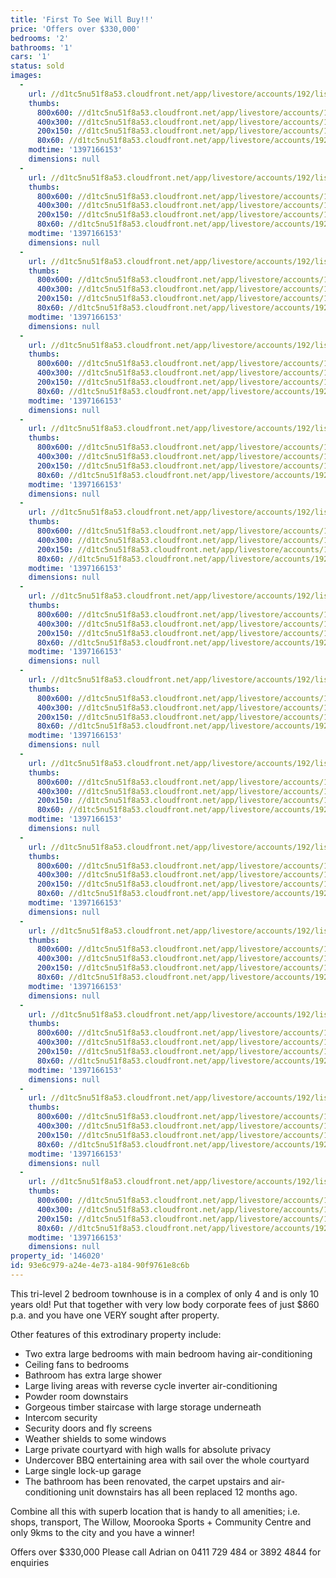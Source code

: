 ```yaml
---
title: 'First To See Will Buy!!'
price: 'Offers over $330,000'
bedrooms: '2'
bathrooms: '1'
cars: '1'
status: sold
images:
  -
    url: //d1tc5nu51f8a53.cloudfront.net/app/livestore/accounts/192/listings/98115/images/104267586-1_3801937979_20140411033508.jpg
    thumbs:
      800x600: //d1tc5nu51f8a53.cloudfront.net/app/livestore/accounts/192/listings/98115/images/104267586-1_3801937979_20140411033508_800x600.jpg
      400x300: //d1tc5nu51f8a53.cloudfront.net/app/livestore/accounts/192/listings/98115/images/104267586-1_3801937979_20140411033508_400x300.jpg
      200x150: //d1tc5nu51f8a53.cloudfront.net/app/livestore/accounts/192/listings/98115/images/104267586-1_3801937979_20140411033508_200x150.jpg
      80x60: //d1tc5nu51f8a53.cloudfront.net/app/livestore/accounts/192/listings/98115/images/104267586-1_3801937979_20140411033508_80x60.jpg
    modtime: '1397166153'
    dimensions: null
  -
    url: //d1tc5nu51f8a53.cloudfront.net/app/livestore/accounts/192/listings/98115/images/104267586-2_9799024598_20140411033516.jpg
    thumbs:
      800x600: //d1tc5nu51f8a53.cloudfront.net/app/livestore/accounts/192/listings/98115/images/104267586-2_9799024598_20140411033516_800x600.jpg
      400x300: //d1tc5nu51f8a53.cloudfront.net/app/livestore/accounts/192/listings/98115/images/104267586-2_9799024598_20140411033516_400x300.jpg
      200x150: //d1tc5nu51f8a53.cloudfront.net/app/livestore/accounts/192/listings/98115/images/104267586-2_9799024598_20140411033516_200x150.jpg
      80x60: //d1tc5nu51f8a53.cloudfront.net/app/livestore/accounts/192/listings/98115/images/104267586-2_9799024598_20140411033516_80x60.jpg
    modtime: '1397166153'
    dimensions: null
  -
    url: //d1tc5nu51f8a53.cloudfront.net/app/livestore/accounts/192/listings/98115/images/104267586-3_7390293437_20140411033514.jpg
    thumbs:
      800x600: //d1tc5nu51f8a53.cloudfront.net/app/livestore/accounts/192/listings/98115/images/104267586-3_7390293437_20140411033514_800x600.jpg
      400x300: //d1tc5nu51f8a53.cloudfront.net/app/livestore/accounts/192/listings/98115/images/104267586-3_7390293437_20140411033514_400x300.jpg
      200x150: //d1tc5nu51f8a53.cloudfront.net/app/livestore/accounts/192/listings/98115/images/104267586-3_7390293437_20140411033514_200x150.jpg
      80x60: //d1tc5nu51f8a53.cloudfront.net/app/livestore/accounts/192/listings/98115/images/104267586-3_7390293437_20140411033514_80x60.jpg
    modtime: '1397166153'
    dimensions: null
  -
    url: //d1tc5nu51f8a53.cloudfront.net/app/livestore/accounts/192/listings/98115/images/104267586-5_3615659075_20140411033516.jpg
    thumbs:
      800x600: //d1tc5nu51f8a53.cloudfront.net/app/livestore/accounts/192/listings/98115/images/104267586-5_3615659075_20140411033516_800x600.jpg
      400x300: //d1tc5nu51f8a53.cloudfront.net/app/livestore/accounts/192/listings/98115/images/104267586-5_3615659075_20140411033516_400x300.jpg
      200x150: //d1tc5nu51f8a53.cloudfront.net/app/livestore/accounts/192/listings/98115/images/104267586-5_3615659075_20140411033516_200x150.jpg
      80x60: //d1tc5nu51f8a53.cloudfront.net/app/livestore/accounts/192/listings/98115/images/104267586-5_3615659075_20140411033516_80x60.jpg
    modtime: '1397166153'
    dimensions: null
  -
    url: //d1tc5nu51f8a53.cloudfront.net/app/livestore/accounts/192/listings/98115/images/104267586-6_4067784669_20140411033514.jpg
    thumbs:
      800x600: //d1tc5nu51f8a53.cloudfront.net/app/livestore/accounts/192/listings/98115/images/104267586-6_4067784669_20140411033514_800x600.jpg
      400x300: //d1tc5nu51f8a53.cloudfront.net/app/livestore/accounts/192/listings/98115/images/104267586-6_4067784669_20140411033514_400x300.jpg
      200x150: //d1tc5nu51f8a53.cloudfront.net/app/livestore/accounts/192/listings/98115/images/104267586-6_4067784669_20140411033514_200x150.jpg
      80x60: //d1tc5nu51f8a53.cloudfront.net/app/livestore/accounts/192/listings/98115/images/104267586-6_4067784669_20140411033514_80x60.jpg
    modtime: '1397166153'
    dimensions: null
  -
    url: //d1tc5nu51f8a53.cloudfront.net/app/livestore/accounts/192/listings/98115/images/104267586-9_3622349212_20140411033514.jpg
    thumbs:
      800x600: //d1tc5nu51f8a53.cloudfront.net/app/livestore/accounts/192/listings/98115/images/104267586-9_3622349212_20140411033514_800x600.jpg
      400x300: //d1tc5nu51f8a53.cloudfront.net/app/livestore/accounts/192/listings/98115/images/104267586-9_3622349212_20140411033514_400x300.jpg
      200x150: //d1tc5nu51f8a53.cloudfront.net/app/livestore/accounts/192/listings/98115/images/104267586-9_3622349212_20140411033514_200x150.jpg
      80x60: //d1tc5nu51f8a53.cloudfront.net/app/livestore/accounts/192/listings/98115/images/104267586-9_3622349212_20140411033514_80x60.jpg
    modtime: '1397166153'
    dimensions: null
  -
    url: //d1tc5nu51f8a53.cloudfront.net/app/livestore/accounts/192/listings/98115/images/104267586-10_94534819_20140411033519.jpg
    thumbs:
      800x600: //d1tc5nu51f8a53.cloudfront.net/app/livestore/accounts/192/listings/98115/images/104267586-10_94534819_20140411033519_800x600.jpg
      400x300: //d1tc5nu51f8a53.cloudfront.net/app/livestore/accounts/192/listings/98115/images/104267586-10_94534819_20140411033519_400x300.jpg
      200x150: //d1tc5nu51f8a53.cloudfront.net/app/livestore/accounts/192/listings/98115/images/104267586-10_94534819_20140411033519_200x150.jpg
      80x60: //d1tc5nu51f8a53.cloudfront.net/app/livestore/accounts/192/listings/98115/images/104267586-10_94534819_20140411033519_80x60.jpg
    modtime: '1397166153'
    dimensions: null
  -
    url: //d1tc5nu51f8a53.cloudfront.net/app/livestore/accounts/192/listings/98115/images/104267586-11_3524780725_20140411033520.jpg
    thumbs:
      800x600: //d1tc5nu51f8a53.cloudfront.net/app/livestore/accounts/192/listings/98115/images/104267586-11_3524780725_20140411033520_800x600.jpg
      400x300: //d1tc5nu51f8a53.cloudfront.net/app/livestore/accounts/192/listings/98115/images/104267586-11_3524780725_20140411033520_400x300.jpg
      200x150: //d1tc5nu51f8a53.cloudfront.net/app/livestore/accounts/192/listings/98115/images/104267586-11_3524780725_20140411033520_200x150.jpg
      80x60: //d1tc5nu51f8a53.cloudfront.net/app/livestore/accounts/192/listings/98115/images/104267586-11_3524780725_20140411033520_80x60.jpg
    modtime: '1397166153'
    dimensions: null
  -
    url: //d1tc5nu51f8a53.cloudfront.net/app/livestore/accounts/192/listings/98115/images/104267586-12_8883802109_20140411033519.jpg
    thumbs:
      800x600: //d1tc5nu51f8a53.cloudfront.net/app/livestore/accounts/192/listings/98115/images/104267586-12_8883802109_20140411033519_800x600.jpg
      400x300: //d1tc5nu51f8a53.cloudfront.net/app/livestore/accounts/192/listings/98115/images/104267586-12_8883802109_20140411033519_400x300.jpg
      200x150: //d1tc5nu51f8a53.cloudfront.net/app/livestore/accounts/192/listings/98115/images/104267586-12_8883802109_20140411033519_200x150.jpg
      80x60: //d1tc5nu51f8a53.cloudfront.net/app/livestore/accounts/192/listings/98115/images/104267586-12_8883802109_20140411033519_80x60.jpg
    modtime: '1397166153'
    dimensions: null
  -
    url: //d1tc5nu51f8a53.cloudfront.net/app/livestore/accounts/192/listings/98115/images/104267586-13_1501128687_20140411033519.jpg
    thumbs:
      800x600: //d1tc5nu51f8a53.cloudfront.net/app/livestore/accounts/192/listings/98115/images/104267586-13_1501128687_20140411033519_800x600.jpg
      400x300: //d1tc5nu51f8a53.cloudfront.net/app/livestore/accounts/192/listings/98115/images/104267586-13_1501128687_20140411033519_400x300.jpg
      200x150: //d1tc5nu51f8a53.cloudfront.net/app/livestore/accounts/192/listings/98115/images/104267586-13_1501128687_20140411033519_200x150.jpg
      80x60: //d1tc5nu51f8a53.cloudfront.net/app/livestore/accounts/192/listings/98115/images/104267586-13_1501128687_20140411033519_80x60.jpg
    modtime: '1397166153'
    dimensions: null
  -
    url: //d1tc5nu51f8a53.cloudfront.net/app/livestore/accounts/192/listings/98115/images/104267586-15_3034719773_20140411033520.jpg
    thumbs:
      800x600: //d1tc5nu51f8a53.cloudfront.net/app/livestore/accounts/192/listings/98115/images/104267586-15_3034719773_20140411033520_800x600.jpg
      400x300: //d1tc5nu51f8a53.cloudfront.net/app/livestore/accounts/192/listings/98115/images/104267586-15_3034719773_20140411033520_400x300.jpg
      200x150: //d1tc5nu51f8a53.cloudfront.net/app/livestore/accounts/192/listings/98115/images/104267586-15_3034719773_20140411033520_200x150.jpg
      80x60: //d1tc5nu51f8a53.cloudfront.net/app/livestore/accounts/192/listings/98115/images/104267586-15_3034719773_20140411033520_80x60.jpg
    modtime: '1397166153'
    dimensions: null
  -
    url: //d1tc5nu51f8a53.cloudfront.net/app/livestore/accounts/192/listings/98115/images/104267586-16_7730779769_20140411033524.jpg
    thumbs:
      800x600: //d1tc5nu51f8a53.cloudfront.net/app/livestore/accounts/192/listings/98115/images/104267586-16_7730779769_20140411033524_800x600.jpg
      400x300: //d1tc5nu51f8a53.cloudfront.net/app/livestore/accounts/192/listings/98115/images/104267586-16_7730779769_20140411033524_400x300.jpg
      200x150: //d1tc5nu51f8a53.cloudfront.net/app/livestore/accounts/192/listings/98115/images/104267586-16_7730779769_20140411033524_200x150.jpg
      80x60: //d1tc5nu51f8a53.cloudfront.net/app/livestore/accounts/192/listings/98115/images/104267586-16_7730779769_20140411033524_80x60.jpg
    modtime: '1397166153'
    dimensions: null
  -
    url: //d1tc5nu51f8a53.cloudfront.net/app/livestore/accounts/192/listings/98115/images/104267586-17_6416279613_20140411033525.jpg
    thumbs:
      800x600: //d1tc5nu51f8a53.cloudfront.net/app/livestore/accounts/192/listings/98115/images/104267586-17_6416279613_20140411033525_800x600.jpg
      400x300: //d1tc5nu51f8a53.cloudfront.net/app/livestore/accounts/192/listings/98115/images/104267586-17_6416279613_20140411033525_400x300.jpg
      200x150: //d1tc5nu51f8a53.cloudfront.net/app/livestore/accounts/192/listings/98115/images/104267586-17_6416279613_20140411033525_200x150.jpg
      80x60: //d1tc5nu51f8a53.cloudfront.net/app/livestore/accounts/192/listings/98115/images/104267586-17_6416279613_20140411033525_80x60.jpg
    modtime: '1397166153'
    dimensions: null
  -
    url: //d1tc5nu51f8a53.cloudfront.net/app/livestore/accounts/192/listings/98115/images/104267586-18_5293686013_20140411033525.jpg
    thumbs:
      800x600: //d1tc5nu51f8a53.cloudfront.net/app/livestore/accounts/192/listings/98115/images/104267586-18_5293686013_20140411033525_800x600.jpg
      400x300: //d1tc5nu51f8a53.cloudfront.net/app/livestore/accounts/192/listings/98115/images/104267586-18_5293686013_20140411033525_400x300.jpg
      200x150: //d1tc5nu51f8a53.cloudfront.net/app/livestore/accounts/192/listings/98115/images/104267586-18_5293686013_20140411033525_200x150.jpg
      80x60: //d1tc5nu51f8a53.cloudfront.net/app/livestore/accounts/192/listings/98115/images/104267586-18_5293686013_20140411033525_80x60.jpg
    modtime: '1397166153'
    dimensions: null
property_id: '146020'
id: 93e6c979-a24e-4e73-a184-90f9761e8c6b
---
```

This tri-level 2 bedroom townhouse is in a complex of only 4 and is only 10 years old! Put that together with very low body corporate fees of just $860 p.a. and you have one VERY sought after property.

Other features of this extrodinary property include:
 -  Two extra large bedrooms with main bedroom having air-conditioning
 -  Ceiling fans to bedrooms
 -  Bathroom has extra large shower
 -  Large living areas with reverse cycle inverter air-conditioning
 -  Powder room downstairs
 -  Gorgeous  timber staircase with large storage underneath
 -  Intercom security
 -  Security doors and fly screens
 -  Weather shields to some windows
 -  Large private courtyard with high walls for absolute privacy
 -  Undercover BBQ entertaining area with sail over the whole courtyard
 -  Large single lock-up garage
 -  The bathroom has been renovated, the carpet upstairs and air-conditioning unit downstairs has all been replaced 12 months ago.

Combine all this with superb location that is handy to all amenities; i.e. shops, transport, The Willow, Moorooka Sports + Community Centre and only 9kms to the city and you have a winner!

Offers over $330,000
Please call Adrian on 0411 729 484 or 3892 4844 for enquiries